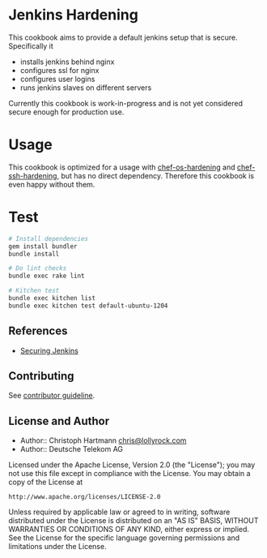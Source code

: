 # Jenkins Hardening

This cookbook aims to provide a default jenkins setup that is secure. Specifically it 

- installs jenkins behind nginx
- configures ssl for nginx
- configures user logins
- runs jenkins slaves on different servers

Currently this cookbook is work-in-progress and is not yet considered secure enough for production use.

# Usage

This cookbook is optimized for a usage with [chef-os-hardening](https://github.com/TelekomLabs/chef-os-hardening) and [chef-ssh-hardening](https://github.com/TelekomLabs/chef-ssh-hardening), but has no direct dependency. Therefore this cookbook is even happy without them.

# Test

```bash
# Install dependencies
gem install bundler
bundle install

# Do lint checks
bundle exec rake lint

# Kitchen test
bundle exec kitchen list
bundle exec kitchen test default-ubuntu-1204 

```

## References

- [Securing Jenkins](http://slideshare.net/cloudbees/securing-jenkins)

## Contributing

See [contributor guideline](CONTRIBUTING.md).

## License and Author

* Author:: Christoph Hartmann <chris@lollyrock.com>
* Author:: Deutsche Telekom AG

Licensed under the Apache License, Version 2.0 (the "License");
you may not use this file except in compliance with the License.
You may obtain a copy of the License at

    http://www.apache.org/licenses/LICENSE-2.0

Unless required by applicable law or agreed to in writing, software
distributed under the License is distributed on an "AS IS" BASIS,
WITHOUT WARRANTIES OR CONDITIONS OF ANY KIND, either express or implied.
See the License for the specific language governing permissions and
limitations under the License.